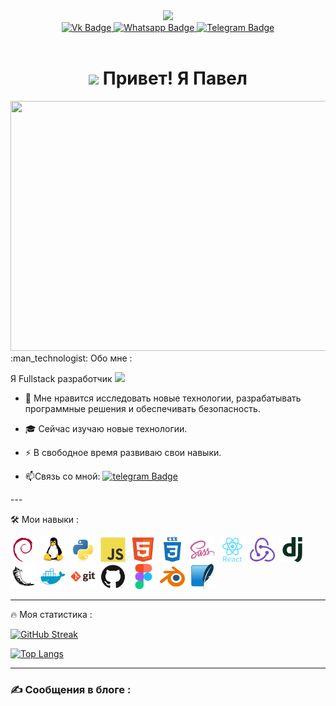 <div id="header" align="center">
  <img src="https://media.giphy.com/media/jTNG3RF6EwbkpD4LZx/giphy.gif" width="300"/>

  <div id="badges" align="center">
    <a href="https://vk.com/pavitves">
      <img src="https://img.shields.io/badge/Vk-blue?style=for-the-badge&logo=Vk&logoColor=white" alt="Vk Badge"/>
    </a>
      <a href="https://api.whatsapp.com/send?phone=89157020675">
      <img src="https://img.shields.io/badge/whatsapp-green?style=for-the-badge&logo=whatsapp&logoColor=white" alt="Whatsapp Badge"/>
    </a>
    <a href="https://t.me/Pusha_azure">
      <img src="https://img.shields.io/badge/Telegram-blue?style=for-the-badge&logo=Telegram&logoColor=white" alt="Telegram Badge"/>
    </a>
  </div>
   
  <img src="https://komarev.com/ghpvc/?username=your-github-username&style=flat-square&color=blue" alt=""/>
    
  <h1>
    <img src="https://media.giphy.com/media/hvRJCLFzcasrR4ia7z/giphy.gif" width="40px"/>
    Привет! Я Павел
  </h1>

  <div align="center">
    <img src="https://media.giphy.com/media/dWesBcTLavkZuG35MI/giphy.gif" width="600" height="400"/>
  </div>
</div>

<div id='main' align="start">
  :man_technologist: Обо мне :
  
  Я Fullstack разработчик <img src="https://media.giphy.com/media/WUlplcMpOCEmTGBtBW/giphy.gif" width="30">

  - :telescope: Мне нравится исследовать новые технологии, разрабатывать программные решения и обеспечивать безопасность.

  - :mortar_board: Сейчас изучаю новые технологии.
  
  - :zap: В свободное время развиваю свои навыки.
  
  - :mailbox:Связь со мной: [![telegram Badge](https://img.shields.io/badge/Telegram-blue?style=for-the-badge&logo=Telegram&logoColor=white)](https://t.me/Pusha_azure)
</div>

<div id='footer' aling='start'>
  ---

  :hammer_and_wrench: Мои навыки :

  <div>
    <img src="https://github.com/devicons/devicon/blob/master/icons/debian/debian-original.svg" title="debian" **alt="debian" width="40" height="40"/>&nbsp;
    <img src="https://github.com/devicons/devicon/blob/master/icons/linux/linux-original.svg" title="linux" **alt="linux" width="40" height="40"/>&nbsp;
    <img src="https://github.com/devicons/devicon/blob/master/icons/python/python-original.svg" title="Python" alt="Python" width="40" height="40"/>&nbsp;
    <img src="https://github.com/devicons/devicon/blob/master/icons/javascript/javascript-original.svg" title="JavaScript" alt="JavaScript" width="40" height="40"/>&nbsp;
    <img src="https://github.com/devicons/devicon/blob/master/icons/html5/html5-original.svg" title="HTML5" alt="HTML" width="40" height="40"/>&nbsp;
    <img src="https://github.com/devicons/devicon/blob/master/icons/css3/css3-plain-wordmark.svg"  title="CSS3" alt="CSS" width="40" height="40"/>&nbsp;
    <img src="https://github.com/devicons/devicon/blob/master/icons/sass/sass-original.svg" title="sass" **alt="sass" width="40" height="40"/>&nbsp;
    <img src="https://github.com/devicons/devicon/blob/master/icons/react/react-original-wordmark.svg" title="React" alt="React" width="40" height="40"/>&nbsp;
    <img src="https://github.com/devicons/devicon/blob/master/icons/redux/redux-original.svg" title="Redux" alt="Redux " width="40" height="40"/>&nbsp;
    <img src="https://github.com/devicons/devicon/blob/master/icons/django/django-plain.svg" title="dj" **alt="dl" width="40" height="40"/>&nbsp;
    <img src="https://github.com/devicons/devicon/blob/master/icons/flask/flask-original.svg" title="flask" **alt="flask" width="40" height="40"/>&nbsp;
    <img src="https://github.com/devicons/devicon/blob/master/icons/docker/docker-plain.svg" title="docker" **alt="docker" width="40" height="40"/>&nbsp;
    <img src="https://github.com/devicons/devicon/blob/master/icons/git/git-original-wordmark.svg" title="Git" **alt="Git" width="40" height="40"/>&nbsp;
    <img src="https://github.com/devicons/devicon/blob/master/icons/github/github-original.svg" title="github" **alt="github" width="40" height="40"/>&nbsp;
    <img src="https://github.com/devicons/devicon/blob/master/icons/figma/figma-original.svg" title="figma" **alt="figma" width="40" height="40"/>&nbsp;
    <img src="https://github.com/devicons/devicon/blob/master/icons/blender/blender-original.svg" title="blender" **alt="blender" width="40" height="40"/>&nbsp;
    <img src="https://github.com/devicons/devicon/blob/master/icons/sqlite/sqlite-original.svg" title="sqlite" **alt="sqlite" width="40" height="40"/>&nbsp;
  </div>

  ---

  :fire: Моя статистика :

  
  [![GitHub Streak](http://github-readme-streak-stats.herokuapp.com?user=Pavel253&theme=radical&background=141321)](https://git.io/streak-stats)
      
  [![Top Langs](https://github-readme-stats.vercel.app/api/top-langs/?username=Pavel253&layout=compact&theme=radical)](https://github.com/anuraghazra/github-readme-stats)

  ---

  ### :writing_hand: Сообщения в блоге :


  <!-- BLOG-POST-LIST:START -->
  
  <!-- BLOG-POST-LIST:END -->

  
</div>


